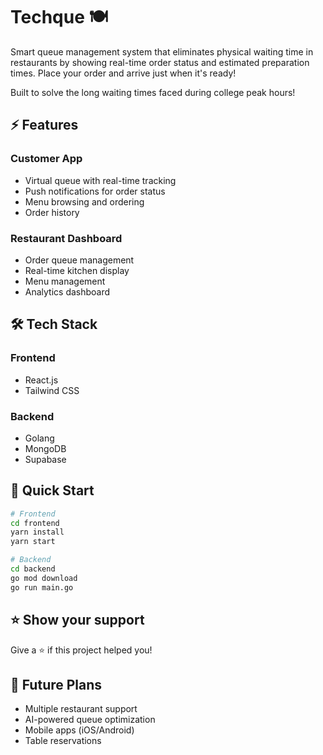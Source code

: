 # Techque 🍽️

Smart queue management system that eliminates physical waiting time in restaurants by showing real-time order status and estimated preparation times. Place your order and arrive just when it's ready!

Built to solve the long waiting times faced during college peak hours!

## ⚡ Features

### Customer App
- Virtual queue with real-time tracking
- Push notifications for order status
- Menu browsing and ordering
- Order history

### Restaurant Dashboard
- Order queue management
- Real-time kitchen display
- Menu management
- Analytics dashboard

## 🛠️ Tech Stack

### Frontend
- React.js
- Tailwind CSS

### Backend
- Golang
- MongoDB
- Supabase

## 🚀 Quick Start

```bash
# Frontend
cd frontend
yarn install
yarn start

# Backend
cd backend
go mod download
go run main.go
```

## ⭐ Show your support
Give a ⭐️ if this project helped you!

## 🔮 Future Plans
- Multiple restaurant support
- AI-powered queue optimization
- Mobile apps (iOS/Android)
- Table reservations

